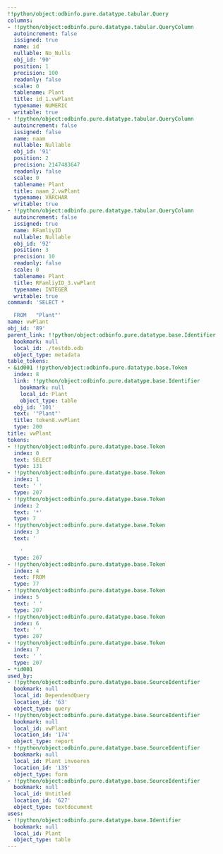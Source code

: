 ```yaml
---
!!python/object:odbinfo.pure.datatype.tabular.Query
columns:
- !!python/object:odbinfo.pure.datatype.tabular.QueryColumn
  autoincrement: false
  issigned: true
  name: id
  nullable: No_Nulls
  obj_id: '90'
  position: 1
  precision: 100
  readonly: false
  scale: 0
  tablename: Plant
  title: id_1.vwPlant
  typename: NUMERIC
  writable: true
- !!python/object:odbinfo.pure.datatype.tabular.QueryColumn
  autoincrement: false
  issigned: false
  name: naam
  nullable: Nullable
  obj_id: '91'
  position: 2
  precision: 2147483647
  readonly: false
  scale: 0
  tablename: Plant
  title: naam_2.vwPlant
  typename: VARCHAR
  writable: true
- !!python/object:odbinfo.pure.datatype.tabular.QueryColumn
  autoincrement: false
  issigned: true
  name: RFamliyID
  nullable: Nullable
  obj_id: '92'
  position: 3
  precision: 10
  readonly: false
  scale: 0
  tablename: Plant
  title: RFamliyID_3.vwPlant
  typename: INTEGER
  writable: true
command: 'SELECT *

  FROM   "Plant"'
name: vwPlant
obj_id: '89'
parent_link: !!python/object:odbinfo.pure.datatype.base.Identifier
  bookmark: null
  local_id: ./testdb.odb
  object_type: metadata
table_tokens:
- &id001 !!python/object:odbinfo.pure.datatype.base.Token
  index: 8
  link: !!python/object:odbinfo.pure.datatype.base.Identifier
    bookmark: null
    local_id: Plant
    object_type: table
  obj_id: '101'
  text: '"Plant"'
  title: token8.vwPlant
  type: 200
title: vwPlant
tokens:
- !!python/object:odbinfo.pure.datatype.base.Token
  index: 0
  text: SELECT
  type: 131
- !!python/object:odbinfo.pure.datatype.base.Token
  index: 1
  text: ' '
  type: 207
- !!python/object:odbinfo.pure.datatype.base.Token
  index: 2
  text: '*'
  type: 7
- !!python/object:odbinfo.pure.datatype.base.Token
  index: 3
  text: '

    '
  type: 207
- !!python/object:odbinfo.pure.datatype.base.Token
  index: 4
  text: FROM
  type: 77
- !!python/object:odbinfo.pure.datatype.base.Token
  index: 5
  text: ' '
  type: 207
- !!python/object:odbinfo.pure.datatype.base.Token
  index: 6
  text: ' '
  type: 207
- !!python/object:odbinfo.pure.datatype.base.Token
  index: 7
  text: ' '
  type: 207
- *id001
used_by:
- !!python/object:odbinfo.pure.datatype.base.SourceIdentifier
  bookmark: null
  local_id: DependendQuery
  location_id: '63'
  object_type: query
- !!python/object:odbinfo.pure.datatype.base.SourceIdentifier
  bookmark: null
  local_id: vwPlant
  location_id: '174'
  object_type: report
- !!python/object:odbinfo.pure.datatype.base.SourceIdentifier
  bookmark: null
  local_id: Plant invoeren
  location_id: '135'
  object_type: form
- !!python/object:odbinfo.pure.datatype.base.SourceIdentifier
  bookmark: null
  local_id: Untitled
  location_id: '627'
  object_type: textdocument
uses:
- !!python/object:odbinfo.pure.datatype.base.Identifier
  bookmark: null
  local_id: Plant
  object_type: table
---
```

